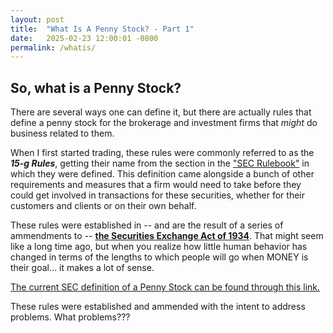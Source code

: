 ```yaml
---
layout: post
title:  "What Is A Penny Stock? - Part 1"
date:   2025-02-23 12:00:01 -0800
permalink: /whatis/
---
```

## So, what is a Penny Stock?

There are several ways one can define it, but there are actually rules that define a penny stock for the brokerage and investment firms that *might* do business related to them.

When I first started trading, these rules were commonly referred to as the _**15-g Rules**_, getting their name from the section in the ["SEC Rulebook"](https://www.sec.gov/rules-regulations/statutes-regulations/rules-regulations-securities-exchange-commission-major-securities-laws) in which they were defined. This definition came alongside a bunch of other requirements and measures that a firm would need to take before they could get involved in transactions for these securities, whether for their customers and clients or on their own behalf.

These rules were established in -- and are the result of a series of ammendments to -- [**the Securities Exchange Act of 1934**](https://www.ecfr.gov/current/title-17/chapter-II/part-240). That might seem like a long time ago, but when you realize how little human behavior has changed in terms of the lengths to which people will go when MONEY is their goal... it makes a lot of sense.  

[The current SEC definition of a Penny Stock can be found through this link.](https://www.ecfr.gov/current/title-17/chapter-II/part-240/subpart-A/subject-group-ECFR48fbd3224bf6573/section-240.3a51-1)

These rules were established and ammended with the intent to address problems.  What problems???